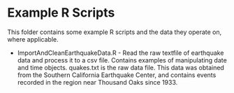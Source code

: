 # Example R Scripts
This folder contains some example R scripts and the data they operate on, where applicable.

* ImportAndCleanEarthquakeData.R - Read the raw textfile of earthquake data and process it to a csv file.  Contains examples of manipulating date and time objects.  quakes.txt is the raw data file.  This data was obtained from the Southern California Earthquake Center, and contains events recorded in the region near Thousand Oaks since 1933.

